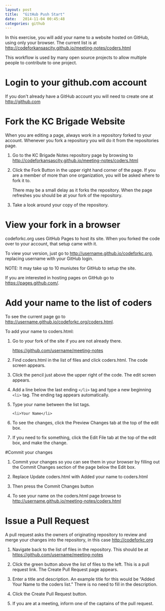 ```yaml
---
layout: post
title:  "GitHub Push Start"
date:   2014-11-04 00:45:48
categories: github
---
```


In this exercise, you will add your name to a website hosted on GitHub, using only your browser.  The current list is at http://codeforkansascity.github.io/meeting-notes/coders.html

This workflow is used by many open source projects to allow multiple people to contribute to one project.



# Login to your github.com account
If you don't already have a GitHub account you will need to create one at http://github.com




# Fork the KC Brigade Website

When you are editing a page, always work in a repository forked to your account. Whenever you fork a repository you will do it from the repositories page.

1. Go to the KC Brigade Notes repository page by browsing to http://codeforkansascity.github.io/meeting-notes/coders.html

2. Click the Fork Button in the upper right hand corner of the page.  If you are a member of more than one organization, you will be asked where to fork it to.  

   There may be a small delay as it forks the repository.
   When the page refreshes you should be at your fork of the repository.
   
3. Take a look around your copy of the repository.

# View your fork in a browser

codeforkc.org uses GitHub Pages to host its site.  When you forked the code over to your account, that setup came with it.  

To view your version, just go to http://username.github.io/codeforkc.org, replacing username with your GitHub login.

NOTE: It may take up to 10 muniutes for GitHub to setup the site.

If you are interested in hosting pages on GitHub go to https://pages.github.com/.

# Add your name to the list of coders

To see the current page go to http://username.github.io/codeforkc.org/coders.html.

To add your name to coders.html:  

1. Go to your fork of the site if you are not already there.

   https://github.com/username/meeting-notes

2. Find coders.html in the list of files and click coders.html. The code screen appears.

3. Click the pencil just above the upper right of the code. The edit screen appears.

4. Add a line below the last ending `</li>` tag and type a new beginning `<li>` tag. The ending tag appears automatically.

5. Type your name between the list tags.  

   ```<li>Your Name</li>```

6. To see the changes, click the Preview Changes tab at the top of the edit box.

7. If you need to fix something, click the Edit File tab at the top of the edit box, and make the change.

#Commit your changes
1. Commit your changes so you can see them in your browser by filling out the Commit Changes section of the page below the Edit box.

2. Replace Update coders.html with Added your name to coders.html

3. Then press the Commit Changes button

4. To see your name on the coders.html page browse to http://username.github.io/meeting-notes/coders.html

# Issue a Pull Request

A pull request asks the owners of originating repository to review and merge your changes into the repository, in this case http://codeforkc.org

1. Navigate back to the list of files in the repository. This should be at https://github.com/username/meeting-notes 

2. Click the green button above the list of files to the left.  This is a pull request link. The Create Pull Request page appears.

3. Enter a title and description.  An example title for this would be “Added Your Name to the coders list.” There is no need to fill in the description.

4.  Click the Create Pull Request button.

5.  If you are at a meeting, inform one of the captains of the pull request.


